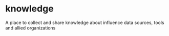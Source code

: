 knowledge
=========

A place to collect and share knowledge about influence data sources, tools and allied organizations
